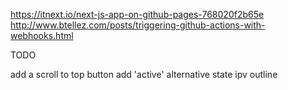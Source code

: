 https://itnext.io/next-js-app-on-github-pages-768020f2b65e
http://www.btellez.com/posts/triggering-github-actions-with-webhooks.html

TODO

add a scroll to top button
add 'active' alternative state ipv outline
